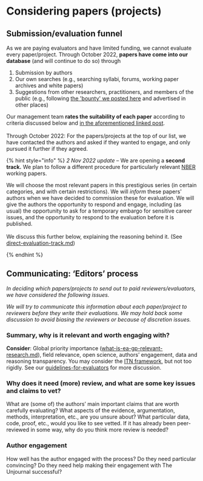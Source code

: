 # Considering papers (projects)

## Submission/evaluation funnel

As we are paying evaluators and have limited funding, we cannot evaluate every paper/project. Through October 2022, **papers have come into our database** (and will continue to do so) through&#x20;

1. Submission by authors
2. Our own searches (e.g., searching syllabi, forums, working paper archives and white papers)
3. Suggestions from other researchers, practitioners, and members of the public (e.g., following [the 'bounty' we posted here](https://forum.effectivealtruism.org/posts/kftzYdmZf4nj2ExN7/what-pivotal-and-useful-research-would-you-like-to-see) and advertised in other places) &#x20;

Our management team **rates the suitability of each paper** according to criteria discussed below and [in the aforementioned linked post](https://forum.effectivealtruism.org/posts/kftzYdmZf4nj2ExN7/what-pivotal-and-useful-research-would-you-like-to-see). \
\
Through October 2022: For the papers/projects at the top of our list, we have contacted the authors and asked if they wanted to engage, and only pursued it further if they agreed.

{% hint style="info" %}
_2 Nov 2022 update_ – We are opening a **second track.** We plan to follow a different procedure for particularly relevant [NBER](https://www.nber.org/papers?page=1\&perPage=50\&sortBy=public\_date) working papers.&#x20;

We will choose the most relevant papers in this prestigious series (in certain categories, and with certain restrictions). We will _inform_ these papers' authors when we have decided to commission these for evaluation. We will give the authors the opportunity to respond and engage, including (as usual) the opportunity to ask for a temporary embargo for sensitive career issues, and the opportunity to respond to the evaluation before it is published. \
\
We discuss this further below, explaining the reasoning behind it. (See [direct-evaluation-track.md](direct-evaluation-track.md "mention"))


{% endhint %}



## Communicating: **‘Editors’ process**&#x20;

_In deciding which papers/projects to send out to paid reviewers/evaluators, we have considered the following issues._&#x20;

_We will try to communicate this information about each paper/project to reviewers before they write their evaluations. We may hold back some discussion to avoid biasing the reviewers or because of discretion issues._

### Summary, why is it relevant and worth engaging with?

**Consider**: Global priority importance ([what-is-ea-gp-relevant-research.md](../../the-field-and-ea-gp-research/what-is-ea-gp-relevant-research.md "mention")), field relevance, open science, authors’ engagement, data and reasoning transparency. You may consider the [ITN framework](https://forum.effectivealtruism.org/topics/itn-framework-1), but not too rigidly. See our [guidelines-for-evaluators](../policies-evaluation/guidelines-for-evaluators/ "mention") for more discussion.

### **Why does it need (more) review, and what are some key issues and claims to vet?**

What are (some of) the authors’ main important claims that are worth carefully evaluating? What aspects of the evidence, argumentation, methods, interpretation, etc., are you unsure about? What particular data, code, proof, etc., would you like to see vetted. If it has already been peer-reviewed in some way, why do you think more review is needed?

### **Author engagement**

How well has the author engaged with the process? Do they need particular convincing? Do they need help making their engagement with The Unjournal successful?

##
